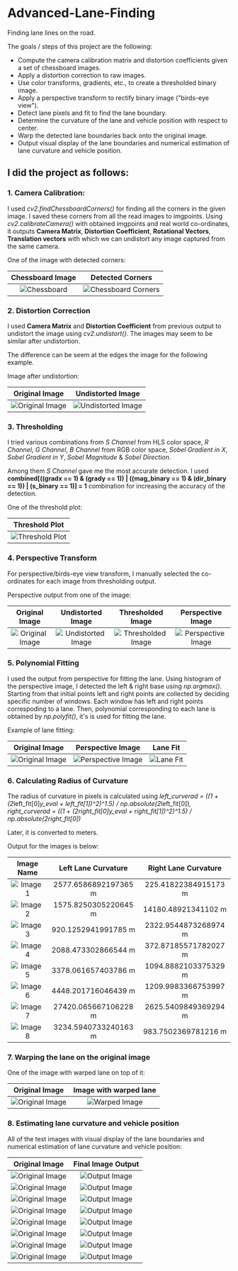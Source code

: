 [//]: # (Image References)

[chess]: ./camera_cal/calibration3.jpg "Chessboard"
[corners]: ./output_images/calibration3.jpg "Corners"
[dist]: ./test_images/test1.jpg "Distorted Image"
[undist]: ./output_images/undist_test1.jpg "Undistorted Image"
[thresh]: ./output_images/thresh_plot_straight_lines1.png
[img]: ./output_images/combined_test1.png
[imgp]: ./output_images/perspective_test1.png
[fit]: ./output_images/fit_lane_test1.png
[l1]: ./output_images/fit_lane_straight_lines1.png
[l2]: ./output_images/fit_lane_straight_lines2.png
[l3]: ./output_images/fit_lane_test1.png
[l4]: ./output_images/fit_lane_test2.png
[l5]: ./output_images/fit_lane_test3.png
[l6]: ./output_images/fit_lane_test4.png
[l7]: ./output_images/fit_lane_test5.png
[l8]: ./output_images/fit_lane_test6.png
[org]: ./output_images/undist_test4.jpg
[warp]: ./output_images/line_plot_test4.png
[test1]: ./test_images/straight_lines1.jpg
[test2]: ./test_images/straight_lines2.jpg
[test3]: ./test_images/test1.jpg
[test4]: ./test_images/test2.jpg
[test5]: ./test_images/test3.jpg
[test6]: ./test_images/test4.jpg
[test7]: ./test_images/test5.jpg
[test8]: ./test_images/test6.jpg
[out1]: ./output_images/line_plot2_straight_lines1.png
[out2]: ./output_images/line_plot2_straight_lines2.png
[out3]: ./output_images/line_plot2_test1.png
[out4]: ./output_images/line_plot2_test2.png
[out5]: ./output_images/line_plot2_test3.png
[out6]: ./output_images/line_plot2_test4.png
[out7]: ./output_images/line_plot2_test5.png
[out8]: ./output_images/line_plot2_test6.png

# Advanced-Lane-Finding
Finding lane lines on the road.

The goals / steps of this project are the following:

* Compute the camera calibration matrix and distortion coefficients given a set of chessboard images.
* Apply a distortion correction to raw images.
* Use color transforms, gradients, etc., to create a thresholded binary image.
* Apply a perspective transform to rectify binary image ("birds-eye view").
* Detect lane pixels and fit to find the lane boundary.
* Determine the curvature of the lane and vehicle position with respect to center.
* Warp the detected lane boundaries back onto the original image.
* Output visual display of the lane boundaries and numerical estimation of lane curvature and vehicle position.

## I did the project as follows:

### 1. Camera Calibration:

I used *cv2.findChessboardCorners()* for finding all the corners in the given image. I saved these corners from all the read images to imgpoints. Using *cv2.calibrateCamera()* with obtained imgpoints and real world co-ordinates, it outputs **Camera Matrix**, **Distortion Coefficient**, **Rotational Vectors**, **Translation vectors** with which we can undistort any image captured from the same camera.

One of the image with detected corners:

| Chessboard Image          | Detected Corners               |
|:-------------------------:|:------------------------------:|
| ![Chessboard][chess]      | ![Chessboard Corners][corners] |

### 2. Distortion Correction

I used **Camera Matrix** and **Distortion Coefficient** from previous output to undistort the image using *cv2.undistort()*.
The images may seem to be similar after undistortion. 

The difference can be seem at the edges the image for the following example.

Image after undistortion:

|  Original Image             |  Undistorted Image             |
|:---------------------------:|:------------------------------:|
| ![Original Image][dist]     | ![Undistorted Image][undist]   |


### 3. Thresholding

I tried various combinations from *S Channel* from HLS color space, *R Channel*, *G Channel*, *B Channel* from RGB color space, *Sobel Gradient in X*,  *Sobel Gradient in Y*, *Sobel Magnitude* & *Sobel Direction*.

Among them *S Channel* gave me the most accurate detection. I used **combined[((gradx == 1) & (grady == 1)) | ((mag_binary == 1) & (dir_binary == 1)) | (s_binary == 1)] = 1** combination for increasing the accuracy of the detection.

One of the threshold plot:

|  Threshold Plot             |  
|:---------------------------:|
| ![Threshold Plot][thresh]   |

### 4. Perspective Transform

For perspective/birds-eye view transform, I manually selected the co-ordinates for each image from thresholding output.

Perspective output from one of the image:

|  Original Image             |  Undistorted Image             |  Thresholded Image          |  Perspective Image             |
|:---------------------------:|:------------------------------:|:---------------------------:|:------------------------------:|
| ![Original Image][dist]     | ![Undistorted Image][undist]   | ![Thresholded Image][img]   | ![Perspective Image][imgp]     |


### 5. Polynomial Fitting

I used the output from perspective for fitting the lane. Using histogram of the perspective image, I detected the left & right base using *np.argmax()*. Starting from that initial points left and right points are collected by deciding specific number of windows. Each window has left and right points correspoding to a lane. Then, polynomial corresponding to each lane is obtained by *np.polyfit()*, it's is used for fitting the lane.

Example of lane fitting:

|  Original Image             |  Perspective Image          |  Lane Fit                      |
|:---------------------------:|:---------------------------:|:------------------------------:|
| ![Original Image][dist]     | ![Perspective Image][imgp]  | ![Lane Fit ][fit]              |


### 6. Calculating Radius of Curvature

The radius of curvature in pixels is calculated using *left_curverad = ((1 + (2*left_fit[0]*y_eval + left_fit[1])^2)^1.5) / np.absolute(2*left_fit[0])*, *right_curverad = ((1 + (2*right_fit[0]*y_eval + right_fit[1])^2)^1.5) / np.absolute(2*right_fit[0])* 

Later, it is converted to meters.

Output for the images is below:

| Image Name                  | Left Lane Curvature         | Right Lane Curvature           |
|:---------------------------:|:---------------------------:|:------------------------------:|
| ![Image 1][l1]              | 2577.6586892197365 m        | 225.41822384915173 m           |
| ![Image 2][l2]              | 1575.8250305220645 m        | 14180.48921341102 m            |
| ![Image 3][l3]              | 920.1252941991785 m         | 2322.9544873268974 m           |
| ![Image 4][l4]              | 2088.473302866544 m         | 372.87185571782027 m           |
| ![Image 5][l5]              | 3378.061657403786 m         | 1094.8882103375329 m           |
| ![Image 6][l6]              | 4448.201716046439 m         | 1209.9983366753997 m           |
| ![Image 7][l7]              | 27420.065667106228 m        | 2625.5409849369294 m           |
| ![Image 8][l8]              | 3234.5940733240163 m        | 983.7502369781216 m            |

### 7. Warping the lane on the original image

One of the image with warped lane on top of it:

|  Original Image             |  Image with warped lane        |
|:---------------------------:|:------------------------------:|
| ![Original Image][org]      | ![Warped Image][warp]          |

### 8. Estimating lane curvature and vehicle position

All of the test images with visual display of the lane boundaries and numerical estimation of lane curvature and vehicle position:

| Original Image                 |  Final Image Output            |
|:------------------------------:|:------------------------------:|
| ![Original Image][test1]       | ![Output Image][out1]          |
| ![Original Image][test2]       | ![Output Image][out2]          |
| ![Original Image][test3]       | ![Output Image][out3]          |
| ![Original Image][test4]       | ![Output Image][out4]          |
| ![Original Image][test5]       | ![Output Image][out5]          |
| ![Original Image][test6]       | ![Output Image][out6]          |
| ![Original Image][test7]       | ![Output Image][out7]          |
| ![Original Image][test8]       | ![Output Image][out8]          |
